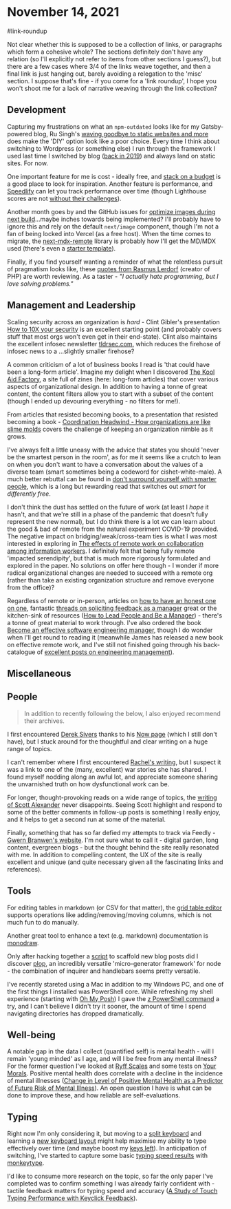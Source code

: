 # November 14, 2021

#link-roundup

Not clear whether this is supposed to be a collection of links, or paragraphs which form a cohesive whole?  The sections definitely don't have any relation (so I'll explicitly not refer to items from other sections I guess?), but there are a few cases where 3/4 of the links weave together, and then a final link is just hanging out, barely avoiding a relegation to the 'misc' section.  I suppose that's fine - if you come for a 'link roundup', I hope you won't shoot me for a lack of narrative weaving through the link collection?

## Development

Capturing my frustrations on what an `npm-outdated` looks like for my Gatsby-powered blog, Ru Singh's [waving goodbye to static websites and more](https://rusingh.com/waving-thankful-goodbye-to-static-websites-and-more/) does make the 'DIY' option look like a poor choice.  Every time I think about switching to Wordpress (or something else) I run through the framework I used last time I switched by blog ([back in 2019](https://tjaddison.com/blog/2019/09/migrating-from-jekyll-to-gatsby/)) and always land on static sites.  For now.

One important feature for me is cost - ideally free, and [stack on a budget](https://github.com/255kb/stack-on-a-budget) is a good place to look for inspiration.  Another feature is performance, and [Speedlify](https://www.zachleat.com/web/speedlify/) can let you track performance over time (though Lighthouse scores are not [without their challenges](https://www.zachleat.com/web/lighthouse-deception/)).

Another month goes by and the GitHub issues for [optimize images during next build](https://github.com/vercel/next.js/discussions/19065)...maybe inches towards being implemented? I'll probably have to ignore this and rely on the default `next/image` component, though I'm not a fan of being locked into Vercel (as a free host).  When the time comes to migrate, the [next-mdx-remote](https://github.com/hashicorp/next-mdx-remote) library is probably how I'll get the MD/MDX used (there's even a [starter template](https://github.com/vercel/next.js/tree/canary/examples/with-mdx-remote)).

Finally, if you find yourself wanting a reminder of what the relentless pursuit of pragmatism looks like, these [quotes from Rasmus Lerdorf](https://en.m.wikiquote.org/wiki/Rasmus_Lerdorf) (creator of PHP) are worth reviewing.  As a taster - _"I actually hate programming, but I love solving problems."_

## Management and Leadership

Scaling security across an organization is _hard_ - Clint Gibler's presentation [How to 10X your security](https://docs.google.com/presentation/d/1lfEvXtw5RTj3JmXwSQDXy8or87_BHrFbo1ZtQQlHbq0/view#slide=id.g6555b225cd_0_1069) is an excellent starting point (and probably covers stuff that most orgs won't even get in their end-state).  Clint also maintains the excellent infosec newsletter [tldrsec.com](https://tldrsec.com/), which reduces the firehose of infosec news to a ...slightly smaller firehose?

A common criticism of a lot of business books I read is 'that could have been a long-form article'.  Imagine my delight when I discovered [The Kool Aid Factory](https://koolaidfactory.com/), a site full of zines (here: long-form articles) that cover various aspects of organizational design.  In addition to having a tonne of great content, the content filters allow you to start with a subset of the content (though I ended up devouring everything - no filters for me!).

From articles that resisted becoming books, to a presentation that resisted becoming a book - [Coordination Headwind - How organizations are like slime molds](https://komoroske.com/slime-mold/) covers the challenge of keeping an organization nimble as it grows.

I've always felt a little uneasy with the advice that states you should 'never be the smartest person in the room', as for me it seems like a crutch to lean on when you don't want to have a conversation about the values of a diverse team (smart sometimes being a codeword for cishet-white-male).  A much better rebuttal can be found in [don't surround yourself with smarter people](https://www.ribbonfarm.com/2014/11/05/dont-surround-yourself-with-smarter-people/), which is a long but rewarding read that switches out _smart_ for _differently free_.

I don't think the dust has settled on the future of work (at least I _hope_ it hasn't, and that we're still in a phase of the pandemic that doesn't fully represent the new normal), but I do think there is a lot we can learn about the good & bad of remote from the natural experiment COVID-19 provided.  The negative impact on bridging/weak/cross-team ties is what I was most interested in exploring in [The effects of remote work on collaboration among information workers](https://www.nature.com/articles/s41562-021-01196-4.pdf).  I definitely felt that being fully remote 'impacted serendipity', but that is much more rigorously formulated and explored in the paper.  No solutions on offer here though - I wonder if more radical organizational changes are needed to succeed with a remote org (rather than take an existing organization structure and remove everyone from the office)?

Regardless of remote or in-person, articles on [how to have an honest one on one](https://knowyourteam.com/blog/2017/12/01/how-to-have-an-honest-one-on-one-meeting-with-an-employee/), fantastic [threads on soliciting feedback as a manager](https://twitter.com/kaydacode/status/1458084282530992140) great or the kitchen-sink of resources ([How to Lead People and Be a Manager](https://docs.google.com/document/d/1R1O0OEsQpZcBcLheRlomDrmR2tyEpdRNFnjbLALmbH4/view)) - there's a tonne of great material to work through.  I've also ordered the book [Become an effective software engineering manager](https://pragprog.com/titles/jsengman/become-an-effective-software-engineering-manager/), though I do wonder when I'll get round to reading it (meanwhile James has released a new book on effective remote work, and I've still not finished going through his back-catalogue of [excellent posts on engineering management](https://www.theengineeringmanager.com/)).

## Miscellaneous

## People

> In addition to recently following the below, I also enjoyed recommend their archives.

I first encountered [Derek Sivers](https://sive.rs) thanks to his [Now page](https://sive.rs/now) (which I still don't have), but I stuck around for the thoughtful and clear writing on a huge range of topics.

I can't remember where I first encountered [Rachel's writing](https://rachelbythebay.com/w/), but I suspect it was a link to one of the (many, excellent) war stories she has shared.  I found myself nodding along an awful lot, and appreciate someone sharing the unvarnished truth on how dysfunctional work can be.

For longer, thought-provoking reads on a wide range of topics, the [writing of Scott Alexander](https://astralcodexten.substack.com/) never disappoints.  Seeing Scott highlight and respond to some of the better comments in follow-up posts is something I really enjoy, and it helps to get a second run at some of the material.

Finally, something that has so far defied my attempts to track via Feedly - [Gwern Branwen's website](https://www.gwern.net).  I'm not sure what to call it - digital garden, long content, evergreen blogs - but the thought behind the site really resonated with me.  In addition to compelling content, the UX of the site is really excellent and unique (and quite necessary given all the fascinating links and references).

## Tools

For editing tables in markdown (or CSV for that matter), the [grid table editor](https://eviltester.github.io/grid-table-editor/) supports operations like adding/removing/moving columns, which is not much fun to do manually.

Another great tool to enhance a text (e.g. markdown) documentation is [monodraw](https://monodraw.helftone.com/).

Only after hacking together a [script](https://github.com/taddison/personal-site/blob/main/scripts/newpost.mjs) to scaffold new blog posts did I discover [plop](https://plopjs.com/), an incredibly versatile 'micro-generator framework' for node - the combination of inquirer and handlebars seems pretty versatile.

I've recently stareted using a Mac in addition to my Windows PC, and one of the first things I installed was PowerShell core.  While refreshing my shell experience (starting with [Oh My Posh](ttps://www.ohmyposh.dev/docs/)) I gave the [z PowerShell command](https://github.com/badmotorfinger/z) a try, and I can't believe I didn't try it sooner, the amount of time I spend navigating directories has dropped dramatically.

## Well-being

A notable gap in the data I collect (quantified self) is mental health - will I remain 'young minded' as I age, and will I be free from any mental illness?  For the former question I've looked at [Ryff Scales](https://centerofinquiry.org/wp-content/uploads/2018/04/Ryff_Scales.pdf) and some tests on [Your Morals](https://yourmorals.org/).  Positive mental health does correlate with a decline in the incidence of mental illnesses ([Change in Level of Positive Mental Health as a Predictor of Future Risk of Mental Illness](https://ajph.aphapublications.org/doi/full/10.2105/AJPH.2010.192245)).  An open question I have is what can be done to improve these, and how reliable are self-evaluations.

## Typing

Right now I'm only considering it, but moving to a [split keyboard](https://jhelvy.shinyapps.io/splitkbcompare/) and learning a [new keyboard layout](https://dreymar.colemak.org/) might help maximise my ability to type effectively over time (and maybe boost my [keys left](https://www.keysleft.com/)).  In anticipation of switching, I've started to capture some basic [typing speed results](https://flatgithub.com/taddison/my-data?filename=typing%2Fresults.csv) with [monkeytype](https://monkeytype.com/). 

I'd like to consume more research on the topic, so far the only paper I've completed was to confirm something I was already fairly confident with - tactile feedback matters for typing speed and accuracy ([A Study of Touch Typing Performance with Keyclick Feedback](https://engineering.purdue.edu/~hongtan/pubs/PDFfiles/C63_JRKimTan_HS2014.pdf)).
